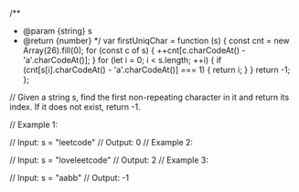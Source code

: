 /**
 * @param {string} s
 * @return {number}
 */
var firstUniqChar = function (s) {
    const cnt = new Array(26).fill(0);
    for (const c of s) {
        ++cnt[c.charCodeAt() - 'a'.charCodeAt()];
    }
    for (let i = 0; i < s.length; ++i) {
        if (cnt[s[i].charCodeAt() - 'a'.charCodeAt()] === 1) {
            return i;
        }
    }
    return -1;
};



// Given a string s, find the first non-repeating character in it and return its index. If it does not exist, return -1.

 

// Example 1:

// Input: s = "leetcode"
// Output: 0
// Example 2:

// Input: s = "loveleetcode"
// Output: 2
// Example 3:

// Input: s = "aabb"
// Output: -1